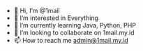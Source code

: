 - 👋 Hi, I’m @1mail
- 👀 I’m interested in Everything
- 🌱 I’m currently learning Java, Python, PHP
- 💞️ I’m looking to collaborate on 1mail.my.id
- 📫 How to reach me admin@1mail.my.id

<!---
1mail/1mail is a ✨ special ✨ repository because its `README.md` (this file) appears on your GitHub profile.
You can click the Preview link to take a look at your changes.
--->
